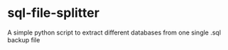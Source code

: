 # sql-file-splitter
A simple python script to extract different databases from one single .sql backup file

